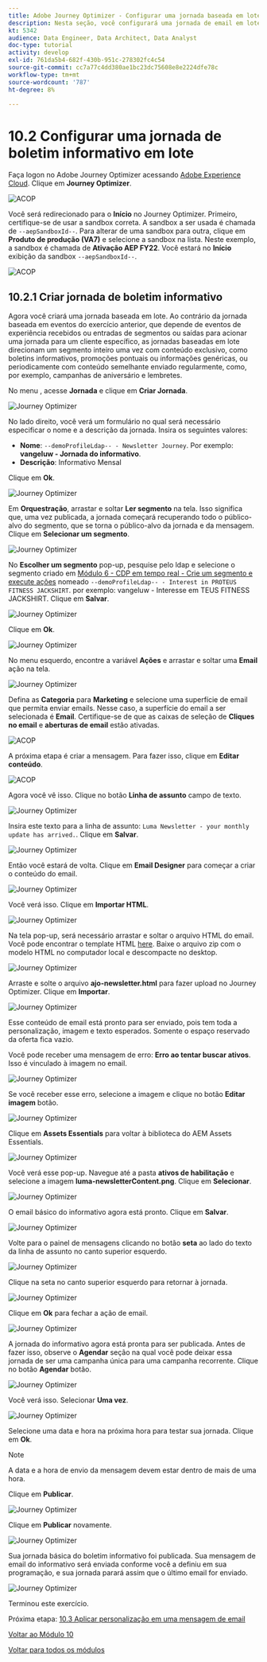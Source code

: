 ```yaml
---
title: Adobe Journey Optimizer - Configurar uma jornada baseada em lote
description: Nesta seção, você configurará uma jornada de email em lote para enviar um boletim informativo
kt: 5342
audience: Data Engineer, Data Architect, Data Analyst
doc-type: tutorial
activity: develop
exl-id: 761da5b4-682f-430b-951c-278302fc4c54
source-git-commit: cc7a77c4dd380ae1bc23dc75608e8e2224dfe78c
workflow-type: tm+mt
source-wordcount: '787'
ht-degree: 8%

---
```


# 10.2 Configurar uma jornada de boletim informativo em lote

Faça logon no Adobe Journey Optimizer acessando [Adobe Experience Cloud](https://experience.adobe.com). Clique em **Journey Optimizer**.

![ACOP](../module7/images/acophome.png)

Você será redirecionado para o **Início**  no Journey Optimizer. Primeiro, certifique-se de usar a sandbox correta. A sandbox a ser usada é chamada de `--aepSandboxId--`. Para alterar de uma sandbox para outra, clique em **Produto de produção (VA7)** e selecione a sandbox na lista. Neste exemplo, a sandbox é chamada de **Ativação AEP FY22**. Você estará no **Início** exibição da sandbox `--aepSandboxId--`.

![ACOP](../module7/images/acoptriglp.png)

## 10.2.1 Criar jornada de boletim informativo

Agora você criará uma jornada baseada em lote. Ao contrário da jornada baseada em eventos do exercício anterior, que depende de eventos de experiência recebidos ou entradas de segmentos ou saídas para acionar uma jornada para um cliente específico, as jornadas baseadas em lote direcionam um segmento inteiro uma vez com conteúdo exclusivo, como boletins informativos, promoções pontuais ou informações genéricas, ou periodicamente com conteúdo semelhante enviado regularmente, como, por exemplo, campanhas de aniversário e lembretes.

No menu , acesse **Jornada** e clique em **Criar Jornada**.

![Journey Optimizer](./images/oc43.png)

No lado direito, você verá um formulário no qual será necessário especificar o nome e a descrição da jornada. Insira os seguintes valores:

- **Nome**: `--demoProfileLdap-- - Newsletter Journey`. Por exemplo: **vangeluw - Jornada do informativo**.
- **Descrição**: Informativo Mensal

Clique em **Ok**.

![Journey Optimizer](./images/batchj2.png)

Em **Orquestração**, arrastar e soltar **Ler segmento** na tela. Isso significa que, uma vez publicada, a jornada começará recuperando todo o público-alvo do segmento, que se torna o público-alvo da jornada e da mensagem. Clique em **Selecionar um segmento**.

![Journey Optimizer](./images/batchj3.png)

No **Escolher um segmento** pop-up, pesquise pelo ldap e selecione o segmento criado em [Módulo 6 - CDP em tempo real - Crie um segmento e execute ações](../module6/real-time-cdp-build-a-segment-take-action.md) nomeado `--demoProfileLdap-- - Interest in PROTEUS FITNESS JACKSHIRT`. por exemplo: vangeluw - Interesse em TEUS FITNESS JACKSHIRT. Clique em **Salvar**.

![Journey Optimizer](./images/batchj5.png)

Clique em **Ok**.

![Journey Optimizer](./images/batchj6.png)

No menu esquerdo, encontre a variável **Ações** e arrastar e soltar uma **Email** ação na tela.

![Journey Optimizer](./images/batchj7.png)

Defina as **Categoria** para **Marketing** e selecione uma superfície de email que permita enviar emails. Nesse caso, a superfície do email a ser selecionada é **Email**. Certifique-se de que as caixas de seleção de **Cliques no email** e **aberturas de email** estão ativadas.

![ACOP](./images/journeyactions1eee.png)

A próxima etapa é criar a mensagem. Para fazer isso, clique em **Editar conteúdo**.

![ACOP](./images/journeyactions2.png)

Agora você vê isso. Clique no botão **Linha de assunto** campo de texto.

![Journey Optimizer](./images/batch4.png)

Insira este texto para a linha de assunto: `Luma Newsletter - your monthly update has arrived.`. Clique em **Salvar**.

![Journey Optimizer](./images/batch5.png)

Então você estará de volta. Clique em **Email Designer** para começar a criar o conteúdo do email.

![Journey Optimizer](./images/batch6.png)

Você verá isso. Clique em **Importar HTML**.

![Journey Optimizer](./images/batch7.png)

Na tela pop-up, será necessário arrastar e soltar o arquivo HTML do email. Você pode encontrar o template HTML [here](../../assets/html/ajo-newsletter.html.zip). Baixe o arquivo zip com o modelo HTML no computador local e descompacte no desktop.

![Journey Optimizer](./images/html1.png)

Arraste e solte o arquivo **ajo-newsletter.html** para fazer upload no Journey Optimizer. Clique em **Importar**.

![Journey Optimizer](./images/batch8.png)

Esse conteúdo de email está pronto para ser enviado, pois tem toda a personalização, imagem e texto esperados. Somente o espaço reservado da oferta fica vazio.

Você pode receber uma mensagem de erro: **Erro ao tentar buscar ativos**. Isso é vinculado à imagem no email.

![Journey Optimizer](./images/errorfetch.png)

Se você receber esse erro, selecione a imagem e clique no botão **Editar imagem** botão.

![Journey Optimizer](./images/errorfetch1.png)

Clique em **Assets Essentials** para voltar à biblioteca do AEM Assets Essentials.

![Journey Optimizer](./images/errorfetch2.png)

Você verá esse pop-up. Navegue até a pasta **ativos de habilitação** e selecione a imagem **luma-newsletterContent.png**. Clique em **Selecionar**.

![Journey Optimizer](./images/errorfetch3.png)

O email básico do informativo agora está pronto. Clique em **Salvar**.

![Journey Optimizer](./images/ready.png)

Volte para o painel de mensagens clicando no botão **seta** ao lado do texto da linha de assunto no canto superior esquerdo.

![Journey Optimizer](./images/batch9.png)

Clique na seta no canto superior esquerdo para retornar à jornada.

![Journey Optimizer](./images/oc79aeee.png)

Clique em **Ok** para fechar a ação de email.

![Journey Optimizer](./images/oc79beee.png)

A jornada do informativo agora está pronta para ser publicada. Antes de fazer isso, observe o **Agendar** seção na qual você pode deixar essa jornada de ser uma campanha única para uma campanha recorrente. Clique no botão **Agendar** botão.

![Journey Optimizer](./images/batchj12.png)

Você verá isso. Selecionar **Uma vez**.

![Journey Optimizer](./images/sch1.png)

Selecione uma data e hora na próxima hora para testar sua jornada. Clique em **Ok**.

>[!NOTE]
>
>A data e a hora de envio da mensagem devem estar dentro de mais de uma hora.

Clique em **Publicar**.

![Journey Optimizer](./images/batchj13.png)

Clique em **Publicar** novamente.

![Journey Optimizer](./images/batchj14.png)

Sua jornada básica do boletim informativo foi publicada. Sua mensagem de email do informativo será enviada conforme você a definiu em sua programação, e sua jornada parará assim que o último email for enviado.

![Journey Optimizer](./images/batchj14eee.png)

Terminou este exercício.

Próxima etapa: [10.3 Aplicar personalização em uma mensagem de email](./ex3.md)

[Voltar ao Módulo 10](./journeyoptimizer.md)

[Voltar para todos os módulos](../../overview.md)
